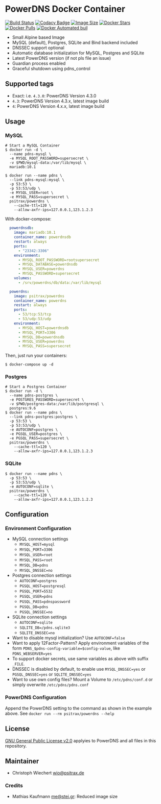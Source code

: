 # PowerDNS Docker Container

[![Build Status](https://travis-ci.org/Monogramm/docker-powerdns.svg)](https://travis-ci.org/Monogramm/docker-powerdns)
[![Codacy Badge](https://app.codacy.com/project/badge/Grade/d1780c9b17c2492ab909e058d06ef4bb)](https://www.codacy.com/gh/Monogramm/docker-powerdns?utm_source=github.com&amp;utm_medium=referral&amp;utm_content=Monogramm/docker-powerdns&amp;utm_campaign=Badge_Grade)
[![Image Size](https://images.microbadger.com/badges/image/psitrax/powerdns.svg)](https://microbadger.com/images/psitrax/powerdns)
[![Docker Stars](https://img.shields.io/docker/stars/psitrax/powerdns.svg)](https://hub.docker.com/r/psitrax/powerdns/)
[![Docker Pulls](https://img.shields.io/docker/pulls/psitrax/powerdns.svg)](https://hub.docker.com/r/psitrax/powerdns/)
[![Docker Automated buil](https://img.shields.io/docker/automated/psitrax/powerdns.svg)](https://hub.docker.com/r/psitrax/powerdns/)

-   Small Alpine based Image
-   MySQL (default), Postgres, SQLite and Bind backend included
-   DNSSEC support optional
-   Automatic database initialization for MySQL, Postgres and SQLite
-   Latest PowerDNS version (if not pls file an issue)
-   Guardian process enabled
-   Graceful shutdown using pdns_control

## Supported tags

-   Exact: i.e. `4.3.0`: PowerDNS Version 4.3.0
-   `4.3`: PowerDNS Version 4.3.x, latest image build
-   `4`: PowerDNS Version 4.x.x, latest image build

## Usage

### MySQL

```shell
# Start a MySQL Container
$ docker run -d \
  --name pdns-mysql \
  -e MYSQL_ROOT_PASSWORD=supersecret \
  -v $PWD/mysql-data:/var/lib/mysql \
  mariadb:10.1

$ docker run --name pdns \
  --link pdns-mysql:mysql \
  -p 53:53 \
  -p 53:53/udp \
  -e MYSQL_USER=root \
  -e MYSQL_PASS=supersecret \
  psitrax/powerdns \
    --cache-ttl=120 \
    --allow-axfr-ips=127.0.0.1,123.1.2.3
```

With docker-compose:

```yml
  powerdnsdb:
    image: mariadb:10.1
    container_name: powerdnsdb
    restart: always
    ports:
      - "23342:3306"
    environment:
      - MYSQL_ROOT_PASSWORD=rootsupersecret
      - MYSQL_DATABASE=powerdnsdb
      - MYSQL_USER=powerdns
      - MYSQL_PASSWORD=supersecret
    volumes:
      - /srv/powerdns/db/data:/var/lib/mysql

  powerdns:
    image: psitrax/powerdns
    container_name: powerdns
    restart: always
    ports:
      - 53/tcp:53/tcp
      - 53/udp:53/udp
    environment:
      - MYSQL_HOST=powerdnsdb
      - MYSQL_PORT=3306
      - MYSQL_DB=powerdnsdb
      - MYSQL_USER=powerdns
      - MYSQL_PASS=supersecret
```

Then, just run your containers:

```shell
$ docker-compose up -d
```

### Postgres

```shell
# Start a Postgres Container
$ docker run -d \
  --name pdns-postgres \
  -e POSTGRES_PASSWORD=supersecret \
  -v $PWD/postgres-data:/var/lib/postgresql \
  postgres:9.6
$ docker run --name pdns \
  --link pdns-postgres:postgres \
  -p 53:53 \
  -p 53:53/udp \
  -e AUTOCONF=postgres \
  -e PGSQL_USER=postgres \
  -e PGSQL_PASS=supersecret \
  psitrax/powerdns \
    --cache-ttl=120 \
    --allow-axfr-ips=127.0.0.1,123.1.2.3
```

### SQLite

```shell
$ docker run --name pdns \
  -p 53:53 \
  -p 53:53/udp \
  -e AUTOCONF=sqlite \
  psitrax/powerdns \
    --cache-ttl=120 \
    --allow-axfr-ips=127.0.0.1,123.1.2.3
```

## Configuration

### Environment Configuration

-   MySQL connection settings
    -   `MYSQL_HOST=mysql`
    -   `MYSQL_PORT=3306`
    -   `MYSQL_USER=root`
    -   `MYSQL_PASS=root`
    -   `MYSQL_DB=pdns`
    -   `MYSQL_DNSSEC=no`
-   Postgres connection settings
    -   `AUTOCONF=postgres`
    -   `PGSQL_HOST=postgresql`
    -   `PGSQL_PORT=5532`
    -   `PGSQL_USER=pdns`
    -   `PGSQL_PASS=pdnspassword`
    -   `PGSQL_DB=pdns`
    -   `PGSQL_DNSSEC=no`
-   SQLite connection settings
    -   `AUTOCONF=sqlite`
    -   `SQLITE_DB=/pdns.sqlite3`
    -   `SQLITE_DNSSEC=no`
-   Want to disable mysql initialization? Use `AUTOCONF=false`
-   Want to apply 12Factor-Pattern? Apply environment variables of the form `PDNS_$pdns-config-variable=$config-value`, like `PDNS_WEBSERVER=yes`
-   To support docker secrets, use same variables as above with suffix `_FILE`.
-   DNSSEC is disabled by default, to enable use `MYSQL_DNSSEC=yes` or `PGSQL_DNSSEC=yes` or `SQLITE_DNSSEC=yes`
-   Want to use own config files? Mount a Volume to `/etc/pdns/conf.d` or simply overwrite `/etc/pdns/pdns.conf`

### PowerDNS Configuration

Append the PowerDNS setting to the command as shown in the example above.
See `docker run --rm psitrax/powerdns --help`

## License

[GNU General Public License v2.0](https://github.com/PowerDNS/pdns/blob/master/COPYING) applyies to PowerDNS and all files in this repository.

## Maintainer

-   Christoph Wiechert [wio@psitrax.de](mailto:wio@psitrax.de)

### Credits

-   Mathias Kaufmann [me@stei.gr](mailto:me@stei.gr): Reduced image size

